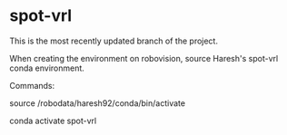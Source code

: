 # spot-vrl
This is the most recently updated branch of the project.

When creating the environment on robovision, source Haresh's spot-vrl conda environment.

Commands:

source /robodata/haresh92/conda/bin/activate

conda activate spot-vrl
